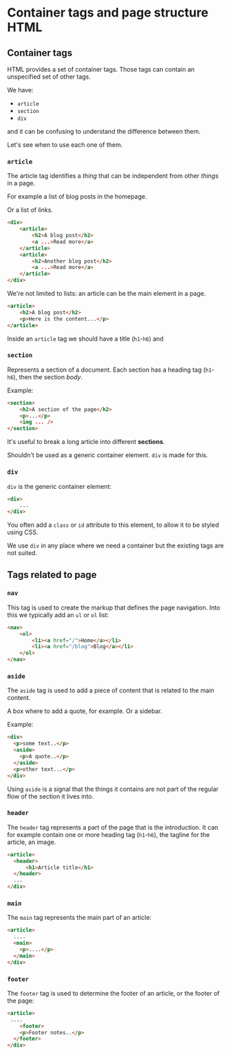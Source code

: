 # Container tags and page structure HTML

## Container tags

HTML provides a set of container tags. Those tags can contain an unspecified set of other tags.

We have:

- `article`
- `section`
- `div`

and it can be confusing to understand the difference between them.

Let's see when to use each one of them.

### `article`

The article tag identifies a *thing* that can be independent from other *things* in a page.

For example a list of blog posts in the homepage.

Or a list of links.

```html
<div>
	<article>
		<h2>A blog post</h2>
		<a ...>Read more</a>
	</article>
	<article>
		<h2>Another blog post</h2>
		<a ...>Read more</a>
	</article>
</div>
```

We're not limited to lists: an article can be the main element in a page.

```html
<article>
	<h2>A blog post</h2>
	<p>Here is the content...</p>
</article>
```

Inside an `article` tag we should have a title (`h1`-`h6`) and

### `section`

Represents a section of a document. Each section has a heading tag (`h1`-`h6`), then the section _body_.

Example:

```html
<section>
	<h2>A section of the page</h2>
	<p>...</p>
	<img ... />
</section>
```

It's useful to break a long article into different **sections**.

Shouldn't be used as a generic container element. `div` is made for this.

### `div`

`div` is the generic container element:

```html
<div>
	...
</div>
```

You often add a `class` or `id` attribute to this element, to allow it to be styled using CSS.

We use `div` in any place where we need a container but the existing tags are not suited.

## Tags related to page

### `nav`

This tag is used to create the markup that defines the page navigation. Into this we typically add an `ul` or `ol` list:

```html
<nav>
	<ol>
		<li><a href="/">Home</a></li>
		<li><a href="/blog">Blog</a></li>
	</ol>
</nav>
```

### `aside`

The `aside` tag is used to add a piece of content that is related to the main content.

A box where to add a quote, for example. Or a sidebar.

Example:

```html
<div>
  <p>some text..</p>
  <aside>
    <p>A quote..</p>
  </aside>
  <p>other text...</p>
</div>
```

Using `aside` is a signal that the things it contains are not part of the regular flow of the section it lives into.

### `header`

The `header` tag represents a part of the page that is the introduction. It can for example contain one or more heading tag (`h1`-`h6`), the tagline for the article, an image.

```html
<article>
  <header>
	  <h1>Article title</h1>
  </header>
  ...
</div>
```

### `main`

The `main` tag represents the main part of an article:

```html
<article>
  ....
  <main>
    <p>....</p>
  </main>
</div>
```

### `footer`

The `footer` tag is used to determine the footer of an article, or the footer of the page:

```html
<article>
 ....
	<footer>
    <p>Footer notes..</p>
  </footer>
</div>
```

